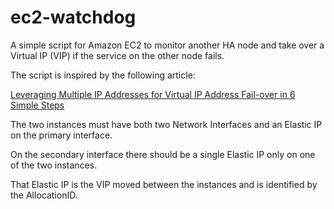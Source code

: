 ec2-watchdog
============

A simple script for Amazon EC2 to monitor another HA node and take over a Virtual IP (VIP) if the service on the other node fails.

The script is inspired by the following article:

[Leveraging Multiple IP Addresses for Virtual IP Address Fail-over in 6 Simple Steps](http://aws.amazon.com/articles/2127188135977316)

The two instances must have both two Network Interfaces and an Elastic IP on the primary interface.

On the secondary interface there should be a single Elastic IP only on one of the two instances.

That Elastic IP is the VIP moved between the instances and is identified by the AllocationID.

